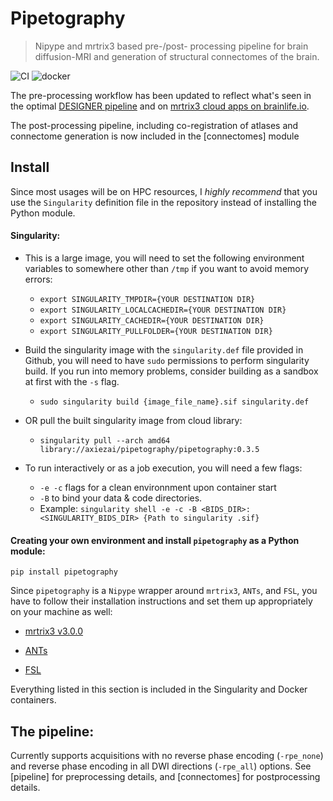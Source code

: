 # Pipetography
> Nipype and mrtrix3 based pre-/post- processing pipeline for brain diffusion-MRI and generation of structural connectomes of the brain.


![CI](https://github.com/axiezai/pipetography/workflows/CI/badge.svg)
![docker](https://img.shields.io/docker/v/axiezai/pipetography)

The pre-processing workflow has been updated to reflect what's seen in the optimal [DESIGNER pipeline](http://www.sciencedirect.com/science/article/pii/S1053811918306827) and on [mrtrix3 cloud apps on brainlife.io](https://brainlife.io). 

The post-processing pipeline, including co-registration of atlases and connectome generation is now included in the [connectomes] module

## Install

Since most usages will be on HPC resources, I <em>highly recommend</em> that you use the `Singularity` definition file in the repository instead of installing the Python module.

#### Singularity:
 
 - This is a large image, you will need to set the following environment variables to somewhere other than `/tmp` if you want to avoid memory errors:
     - `export SINGULARITY_TMPDIR={YOUR DESTINATION DIR}`
     - `export SINGULARITY_LOCALCACHEDIR={YOUR DESTINATION DIR}`
     - `export SINGULARITY_CACHEDIR={YOUR DESTINATION DIR}`
     - `export SINGULARITY_PULLFOLDER={YOUR DESTINATION DIR}`
     
 - Build the singularity image with the `singularity.def` file provided in Github, you will need to have `sudo` permissions to perform singularity build. If you run into memory problems, consider building as a sandbox at first with the `-s` flag. 
     - `sudo singularity build {image_file_name}.sif singularity.def`
     
 - OR pull the built singularity image from cloud library:
    - `singularity pull --arch amd64 library://axiezai/pipetography/pipetography:0.3.5`
 
 - To run interactively or as a job execution, you will need a few flags:
     - `-e -c` flags for a clean environnment upon container start
     - `-B` to bind your data & code directories.
     - Example: `singularity shell -e -c -B <BIDS_DIR>:<SINGULARITY_BIDS_DIR> {Path to singularity .sif}`

#### Creating your own environment and install `pipetography` as a Python module:

`pip install pipetography`

Since `pipetography` is a `Nipype` wrapper around `mrtrix3`, `ANTs`, and `FSL`, you have to follow their installation instructions and set them up appropriately on your machine as well:    
 - [mrtrix3 v3.0.0](https://mrtrix.readthedocs.io/en/latest/installation/before_install.html)
 
 - [ANTs](https://github.com/ANTsX/ANTs/wiki/Compiling-ANTs-on-Linux-and-Mac-OS)
     
 - [FSL](https://fsl.fmrib.ox.ac.uk/fsl/fslwiki/FslInstallation)
  
Everything listed in this section is included in the Singularity and Docker containers.

## The pipeline:

Currently supports acquisitions with no reverse phase encoding (`-rpe_none`)  and reverse phase encoding in all DWI directions (`-rpe_all`) options. See [pipeline] for preprocessing details, and [connectomes] for postprocessing details.
